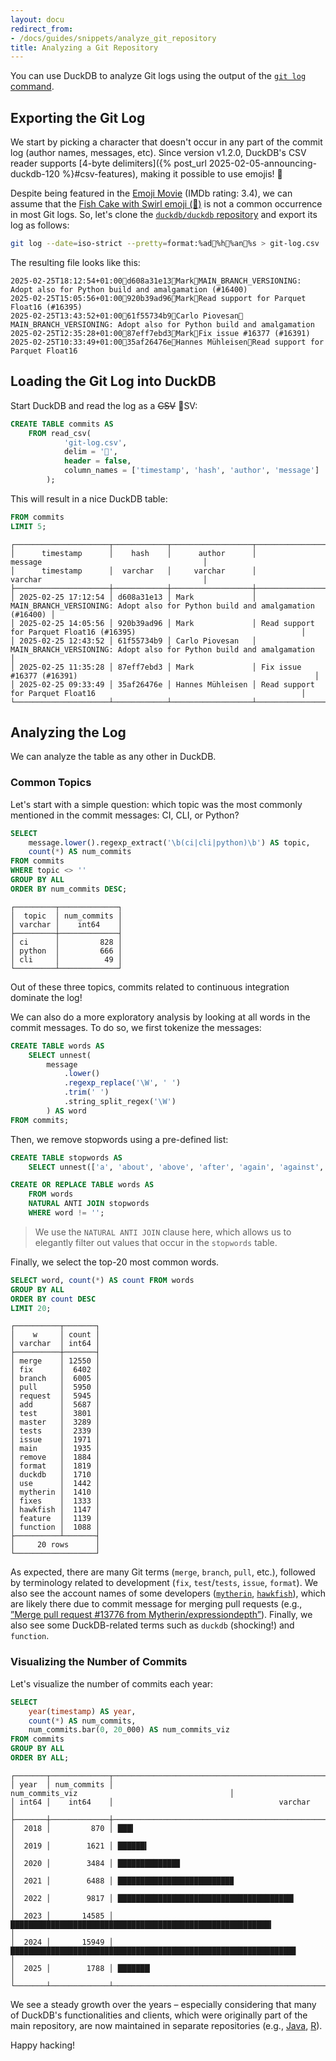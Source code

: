 ```yaml
---
layout: docu
redirect_from:
- /docs/guides/snippets/analyze_git_repository
title: Analyzing a Git Repository
---
```


You can use DuckDB to analyze Git logs using the output of the [`git log` command](https://git-scm.com/docs/git-log).

## Exporting the Git Log

We start by picking a character that doesn't occur in any part of the commit log (author names, messages, etc).
Since version v1.2.0, DuckDB's CSV reader supports [4-byte delimiters]({% post_url 2025-02-05-announcing-duckdb-120 %}#csv-features), making it possible to use emojis! 🎉

Despite being featured in the [Emoji Movie](https://www.imdb.com/title/tt4877122/) (IMDb rating: 3.4),
we can assume that the [Fish Cake with Swirl emoji (🍥)](https://emojipedia.org/fish-cake-with-swirl) is not a common occurrence in most Git logs.
So, let's clone the [`duckdb/duckdb` repository](https://github.com/duckdb/duckdb) and export its log as follows:

```bash
git log --date=iso-strict --pretty=format:%ad🍥%h🍥%an🍥%s > git-log.csv
```

The resulting file looks like this:

```text
2025-02-25T18:12:54+01:00🍥d608a31e13🍥Mark🍥MAIN_BRANCH_VERSIONING: Adopt also for Python build and amalgamation (#16400)
2025-02-25T15:05:56+01:00🍥920b39ad96🍥Mark🍥Read support for Parquet Float16 (#16395)
2025-02-25T13:43:52+01:00🍥61f55734b9🍥Carlo Piovesan🍥MAIN_BRANCH_VERSIONING: Adopt also for Python build and amalgamation
2025-02-25T12:35:28+01:00🍥87eff7ebd3🍥Mark🍥Fix issue #16377 (#16391)
2025-02-25T10:33:49+01:00🍥35af26476e🍥Hannes Mühleisen🍥Read support for Parquet Float16
```

## Loading the Git Log into DuckDB

Start DuckDB and read the log as a <s>CSV</s> 🍥SV:

```sql
CREATE TABLE commits AS 
    FROM read_csv(
            'git-log.csv',
            delim = '🍥',
            header = false,
            column_names = ['timestamp', 'hash', 'author', 'message']
        );
```

This will result in a nice DuckDB table:

```sql
FROM commits
LIMIT 5;
```

```text
┌─────────────────────┬────────────┬──────────────────┬───────────────────────────────────────────────────────────────────────────────┐
│      timestamp      │    hash    │      author      │                                    message                                    │
│      timestamp      │  varchar   │     varchar      │                                    varchar                                    │
├─────────────────────┼────────────┼──────────────────┼───────────────────────────────────────────────────────────────────────────────┤
│ 2025-02-25 17:12:54 │ d608a31e13 │ Mark             │ MAIN_BRANCH_VERSIONING: Adopt also for Python build and amalgamation (#16400) │
│ 2025-02-25 14:05:56 │ 920b39ad96 │ Mark             │ Read support for Parquet Float16 (#16395)                                     │
│ 2025-02-25 12:43:52 │ 61f55734b9 │ Carlo Piovesan   │ MAIN_BRANCH_VERSIONING: Adopt also for Python build and amalgamation          │
│ 2025-02-25 11:35:28 │ 87eff7ebd3 │ Mark             │ Fix issue #16377 (#16391)                                                     │
│ 2025-02-25 09:33:49 │ 35af26476e │ Hannes Mühleisen │ Read support for Parquet Float16                                              │
└─────────────────────┴────────────┴──────────────────┴───────────────────────────────────────────────────────────────────────────────┘
```

## Analyzing the Log

We can analyze the table as any other in DuckDB.

### Common Topics

Let's start with a simple question: which topic was the most commonly mentioned in the commit messages: CI, CLI, or Python?

```sql
SELECT
    message.lower().regexp_extract('\b(ci|cli|python)\b') AS topic,
    count(*) AS num_commits
FROM commits
WHERE topic <> ''
GROUP BY ALL
ORDER BY num_commits DESC;
```

```text
┌─────────┬─────────────┐
│  topic  │ num_commits │
│ varchar │    int64    │
├─────────┼─────────────┤
│ ci      │         828 │
│ python  │         666 │
│ cli     │          49 │
└─────────┴─────────────┘
```

Out of these three topics, commits related to continuous integration dominate the log!

We can also do a more exploratory analysis by looking at all words in the commit messages.
To do so, we first tokenize the messages:

```sql
CREATE TABLE words AS
    SELECT unnest(
        message
            .lower()
            .regexp_replace('\W', ' ')
            .trim(' ')
            .string_split_regex('\W')
        ) AS word    
FROM commits;
```

Then, we remove stopwords using a pre-defined list:

```sql
CREATE TABLE stopwords AS
    SELECT unnest(['a', 'about', 'above', 'after', 'again', 'against', 'all', 'am', 'an', 'and', 'any', 'are', 'as', 'at', 'be', 'because', 'been', 'before', 'being', 'below', 'between', 'both', 'but', 'by', 'can', 'did', 'do', 'does', 'doing', 'don', 'down', 'during', 'each', 'few', 'for', 'from', 'further', 'had', 'has', 'have', 'having', 'he', 'her', 'here', 'hers', 'herself', 'him', 'himself', 'his', 'how', 'i', 'if', 'in', 'into', 'is', 'it', 'its', 'itself', 'just', 'me', 'more', 'most', 'my', 'myself', 'no', 'nor', 'not', 'now', 'of', 'off', 'on', 'once', 'only', 'or', 'other', 'our', 'ours', 'ourselves', 'out', 'over', 'own', 's', 'same', 'she', 'should', 'so', 'some', 'such', 't', 'than', 'that', 'the', 'their', 'theirs', 'them', 'themselves', 'then', 'there', 'these', 'they', 'this', 'those', 'through', 'to', 'too', 'under', 'until', 'up', 'very', 'was', 'we', 'were', 'what', 'when', 'where', 'which', 'while', 'who', 'whom', 'why', 'will', 'with', 'you', 'your', 'yours', 'yourself', 'yourselves']) AS word;

CREATE OR REPLACE TABLE words AS
    FROM words
    NATURAL ANTI JOIN stopwords
    WHERE word != '';
```

> We use the `NATURAL ANTI JOIN` clause here, which allows us to elegantly filter out values that occur in the `stopwords` table.

Finally, we select the top-20 most common words.

```sql
SELECT word, count(*) AS count FROM words
GROUP BY ALL
ORDER BY count DESC
LIMIT 20;
```

```text
┌──────────┬───────┐
│    w     │ count │
│ varchar  │ int64 │
├──────────┼───────┤
│ merge    │ 12550 │
│ fix      │  6402 │
│ branch   │  6005 │
│ pull     │  5950 │
│ request  │  5945 │
│ add      │  5687 │
│ test     │  3801 │
│ master   │  3289 │
│ tests    │  2339 │
│ issue    │  1971 │
│ main     │  1935 │
│ remove   │  1884 │
│ format   │  1819 │
│ duckdb   │  1710 │
│ use      │  1442 │
│ mytherin │  1410 │
│ fixes    │  1333 │
│ hawkfish │  1147 │
│ feature  │  1139 │
│ function │  1088 │
├──────────┴───────┤
│     20 rows      │
└──────────────────┘
```

As expected, there are many Git terms (`merge`, `branch`, `pull`, etc.), followed by terminology related to development (`fix`, `test`/`tests`, `issue`, `format`).
We also see the account names of some developers ([`mytherin`](https://github.com/Mytherin), [`hawkfish`](https://github.com/hawkfish)), which are likely there due to commit message for merging pull requests (e.g., [”Merge pull request #13776 from Mytherin/expressiondepth”](https://github.com/duckdb/duckdb/commit/4d18b9d05caf88f0420dbdbe03d35a0faabf4aa7)).
Finally, we also see some DuckDB-related terms such as `duckdb` (shocking!) and `function`.

### Visualizing the Number of Commits

Let's visualize the number of commits each year:

```sql
SELECT
    year(timestamp) AS year,
    count(*) AS num_commits,
    num_commits.bar(0, 20_000) AS num_commits_viz
FROM commits
GROUP BY ALL
ORDER BY ALL;
```

```text
┌───────┬─────────────┬──────────────────────────────────────────────────────────────────────────────────┐
│ year  │ num_commits │                                 num_commits_viz                                  │
│ int64 │    int64    │                                     varchar                                      │
├───────┼─────────────┼──────────────────────────────────────────────────────────────────────────────────┤
│  2018 │         870 │ ███▍                                                                             │
│  2019 │        1621 │ ██████▍                                                                          │
│  2020 │        3484 │ █████████████▉                                                                   │
│  2021 │        6488 │ █████████████████████████▉                                                       │
│  2022 │        9817 │ ███████████████████████████████████████▎                                         │
│  2023 │       14585 │ ██████████████████████████████████████████████████████████▎                      │
│  2024 │       15949 │ ███████████████████████████████████████████████████████████████▊                 │
│  2025 │        1788 │ ███████▏                                                                         │
└───────┴─────────────┴──────────────────────────────────────────────────────────────────────────────────┘
```

We see a steady growth over the years –
especially considering that many of DuckDB's functionalities and clients, which were originally part of the main repository, are now maintained in separate repositories
(e.g., [Java](https://github.com/duckdb/duckdb-java), [R](https://github.com/duckdb/duckdb-r)).

Happy hacking!

